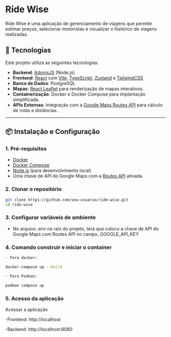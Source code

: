 # Ride Wise

Ride Wise é uma aplicação de gerenciamento de viagens que permite estimar preços, selecionar motoristas e visualizar o histórico de viagens realizadas.

## 🚀 Tecnologias

Este projeto utiliza as seguintes tecnologias:

- **Backend**: [AdonisJS](https://adonisjs.com/) (Node.js)
- **Frontend**: [React](https://reactjs.org/) com [Vite](https://vitejs.dev/), [TypeScript](https://www.typescriptlang.org/), [Zustand](https://zustand-demo.pmnd.rs/) e [TailwindCSS](https://tailwindcss.com/)
- **Banco de Dados**: PostgreSQL
- **Mapas**: [React Leaflet](https://react-leaflet.js.org/) para renderização de mapas interativos.
- **Containerização**: Docker e Docker Compose para implantação simplificada.
- **APIs Externas**: Integração com a [Google Maps Routes API](https://developers.google.com/maps/documentation/routes/overview?hl=pt-br) para cálculo de rotas e distâncias.

---

## 📦 Instalação e Configuração

### 1. Pré-requisitos
- [Docker](https://www.docker.com/)
- [Docker Compose](https://docs.docker.com/compose/)
- [Node.js](https://nodejs.org/en/download/package-manager) (para desenvolvimento local)
- Uma chave de API do Google Maps com a [Routes API](https://developers.google.com/maps/documentation/routes/overview?hl=pt-br) ativada.

### 2. Clonar o repositório

```bash
git clone https://github.com/seu-usuario/ride-wise.git
cd ride-wise
```
### 3. Configurar variáveis de ambiente

- No arquivo .env na raiz do projeto, terá que coloco a chave de API do Google Maps com Routes API no campo, GOOGLE_API_KEY

### 4. Comando construir e iniciar o container

```bash
- Para docker:

docker-compose up --build 

- Para Podman: 

podman compose up

```

### 5. Acesso da aplicação

Acessar a aplicação

-Frontend: http://localhost

-Backend: http://localhost:8080